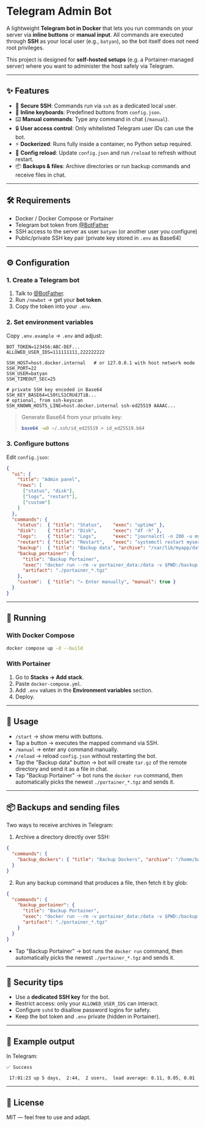 # Telegram Admin Bot

A lightweight **Telegram bot in Docker** that lets you run commands on your server via **inline buttons** or **manual input**.
All commands are executed through **SSH** as your local user (e.g., `batyan`), so the bot itself does not need root privileges.

This project is designed for **self-hosted setups** (e.g. a Portainer-managed server) where you want to administer the host safely via Telegram.

---

## ✨ Features

* 🔑 **Secure SSH**: Commands run via `ssh` as a dedicated local user.
* 📱 **Inline keyboards**: Predefined buttons from `config.json`.
* ⌨️ **Manual commands**: Type any command in chat (`/manual`).
* 🔒 **User access control**: Only whitelisted Telegram user IDs can use the bot.
* ⚡ **Dockerized**: Runs fully inside a container, no Python setup required.
* 🔄 **Config reload**: Update `config.json` and run `/reload` to refresh without restart.
* 📦 **Backups & files**: Archive directories or run backup commands and receive files in chat.

---

## 🛠 Requirements

* Docker / Docker Compose or Portainer
* Telegram bot token from [@BotFather](https://t.me/botfather)
* SSH access to the server as user `batyan` (or another user you configure)
* Public/private SSH key pair (private key stored in `.env` as Base64)

---

## ⚙️ Configuration

### 1. Create a Telegram bot

1. Talk to [@BotFather](https://t.me/botfather).
2. Run `/newbot` → get your **bot token**.
3. Copy the token into your `.env`.

### 2. Set environment variables

Copy `.env.example` → `.env` and adjust:

```dotenv
BOT_TOKEN=123456:ABC-DEF...
ALLOWED_USER_IDS=111111111,222222222

SSH_HOST=host.docker.internal   # or 127.0.0.1 with host network mode
SSH_PORT=22
SSH_USER=batyan
SSH_TIMEOUT_SEC=25

# private SSH key encoded in Base64
SSH_KEY_BASE64=LS0tLS1CRUdJTiB...
# optional, from ssh-keyscan
SSH_KNOWN_HOSTS_LINE=host.docker.internal ssh-ed25519 AAAAC...
```

> Generate Base64 from your private key:
>
> ```bash
> base64 -w0 ~/.ssh/id_ed25519 > id_ed25519.b64
> ```

### 3. Configure buttons

Edit `config.json`:

```json
{
  "ui": {
    "title": "Admin panel",
    "rows": [
      ["status", "disk"],
      ["logs", "restart"],
      ["custom"]
    ]
  },
  "commands": {
    "status":  { "title": "Status",    "exec": "uptime" },
    "disk":    { "title": "Disk",      "exec": "df -h" },
    "logs":    { "title": "Logs",      "exec": "journalctl -n 200 -u myservice" },
    "restart": { "title": "Restart",   "exec": "systemctl restart myservice" },
    "backup":  { "title": "Backup data", "archive": "/var/lib/myapp/data" },
    "backup_portainer": {
      "title": "Backup Portainer",
      "exec": "docker run --rm -v portainer_data:/data -v $PWD:/backup alpine sh -c 'tar -czf /backup/portainer_$(date +%F_%H%M).tgz -C / data'",
      "artifact": "./portainer_*.tgz"
    },
    "custom":  { "title": "✍️ Enter manually", "manual": true }
  }
}
```

---

## 🚀 Running

### With Docker Compose

```bash
docker compose up -d --build
```

### With Portainer

1. Go to **Stacks → Add stack**.
2. Paste `docker-compose.yml`.
3. Add `.env` values in the **Environment variables** section.
4. Deploy.

---

## 📖 Usage

* `/start` → show menu with buttons.
* Tap a button → executes the mapped command via SSH.
* `/manual` → enter any command manually.
* `/reload` → reload `config.json` without restarting the bot.
* Tap the "Backup data" button → bot will create `tar.gz` of the remote directory and send it as a file in chat.
* Tap "Backup Portainer" → bot runs the `docker run` command, then automatically picks the newest `./portainer_*.tgz` and sends it.

---

## 📦 Backups and sending files

Two ways to receive archives in Telegram:

1) Archive a directory directly over SSH:

```json
{
  "commands": {
    "backup_dockers": { "title": "Backup Dockers", "archive": "/home/batyan/Dockers/" }
  }
}
```

2) Run any backup command that produces a file, then fetch it by glob:

```json
{
  "commands": {
    "backup_portainer": {
      "title": "Backup Portainer",
      "exec": "docker run --rm -v portainer_data:/data -v $PWD:/backup alpine sh -c 'tar -czf /backup/portainer_$(date +%F_%H%M).tgz -C / data'",
      "artifact": "./portainer_*.tgz"
    }
  }
}
```
* Tap "Backup Portainer" → bot runs the `docker run` command, then automatically picks the newest `./portainer_*.tgz` and sends it.

---

## 🔐 Security tips

* Use a **dedicated SSH key** for the bot.
* Restrict access: only your `ALLOWED_USER_IDS` can interact.
* Configure `sshd` to disallow password logins for safety.
* Keep the bot token and `.env` private (hidden in Portainer).

---

## 🧩 Example output

In Telegram:

```
✅ Success
```

```
 17:01:23 up 5 days,  2:44,  2 users,  load average: 0.11, 0.05, 0.01
```

---

## 📜 License

MIT — feel free to use and adapt.

